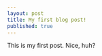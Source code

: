 ```yaml
---
layout: post
title: My first blog post!
published: true
---
```


This is my first post.  Nice, huh?
